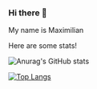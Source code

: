 ### Hi there 👋

My name is Maximilian

Here are some stats!
<!--
**Maxwell929/maxwell929** is a ✨ _special_ ✨ repository because its `README.md` (this file) appears on your GitHub profile.

Here are some ideas to get you started:

- 🔭 I’m currently working on ...
- 🌱 I’m currently learning 
- 👯 I’m looking to collaborate on ...
- 🤔 I’m looking for help with ...
- 💬 Ask me about ...
- 📫 How to reach me: ...
- 😄 Pronouns: ...
- ⚡ Fun fact: ...
-->





![Anurag's GitHub stats](https://github-readme-stats.vercel.app/api?username=maxwell929&show_icons=true&theme=aura)

[![Top Langs](https://github-readme-stats.vercel.app/api/top-langs/?username=maxwell929&theme=aura&langs_count=7&layout=compact&card_width=100)](https://github.com/anuraghazra/github-readme-stats)

